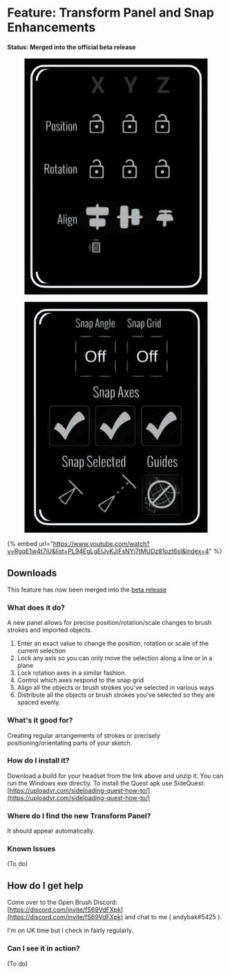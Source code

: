 # Feature: Transform Panel and Snap Enhancements

#### Status: Merged into the official beta release

<figure><img src="../.gitbook/assets/image (36).png" alt=""><figcaption></figcaption></figure>



<figure><img src="../.gitbook/assets/image (40).png" alt=""><figcaption></figcaption></figure>

{% embed url="https://www.youtube.com/watch?v=RgqE1w4t7iU&list=PL94EgLgEIJyKJiFsNYj7tMUDz81ozt6sI&index=4" %}

## Downloads

This feature has now been merged into the [beta release](open-brush-beta-docs.md)

### What does it do?

A new panel allows for precise position/rotation/scale changes to brush strokes and imported objects.

1. Enter an exact value to change the position, rotation or scale of the current selection
2. Lock any axis so you can only move the selection along a line or in a plane
3. Lock rotation axes in a similar fashion.
4. Control which axes respond to the snap grid
5. Align all the objects or brush strokes you've selected in various ways
6. Distribute all the objects or brush strokes you've selected so they are spaced evenly.

### What's it good for?

Creating regular arrangements of strokes or precisely positioning/orientating parts of your sketch.

### How do I install it?

Download a build for your headset from the link above and unzip it. You can run the Windows exe directly. To install the Quest apk use SideQuest: [https://uploadvr.com/sideloading-quest-how-to/](https://uploadvr.com/sideloading-quest-how-to/)

### Where do I find the new Transform Panel?

It should appear automatically.

### Known Issues

(To do)

## How do I get help

Come over to the Open Brush Discord: [https://discord.com/invite/fS69VdFXpk](https://discord.com/invite/fS69VdFXpk) and chat to me ( andybak#5425 ).

I'm on UK time but I check in fairly regularly.

### Can I see it in action?

(To do)
